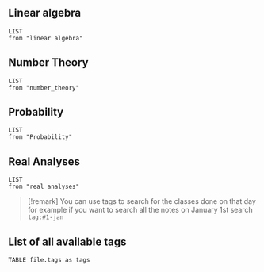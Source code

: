 ## Linear algebra
```dataview
LIST 
from "linear algebra"
```

## Number Theory
```dataview
LIST 
from "number_theory"
```

## Probability
```dataview
LIST 
from "Probability"
```
 ## Real Analyses 
```dataview
LIST 
from "real analyses"
```

> [!remark] 
> You can use tags to search for the classes done on that day for example if you want to search all the notes on January 1st search `tag:#1-jan ` 

## List of all available tags 

```dataview
TABLE file.tags as tags
```
